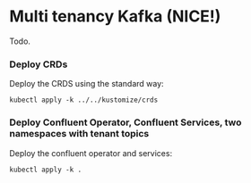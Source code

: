 # Multi tenancy Kafka (NICE!)
Todo.

### Deploy CRDs
Deploy the CRDS using the standard way:
```shell
kubectl apply -k ../../kustomize/crds
```

### Deploy Confluent Operator, Confluent Services, two namespaces with tenant topics
Deploy the confluent operator and services:
```shell
kubectl apply -k .
```